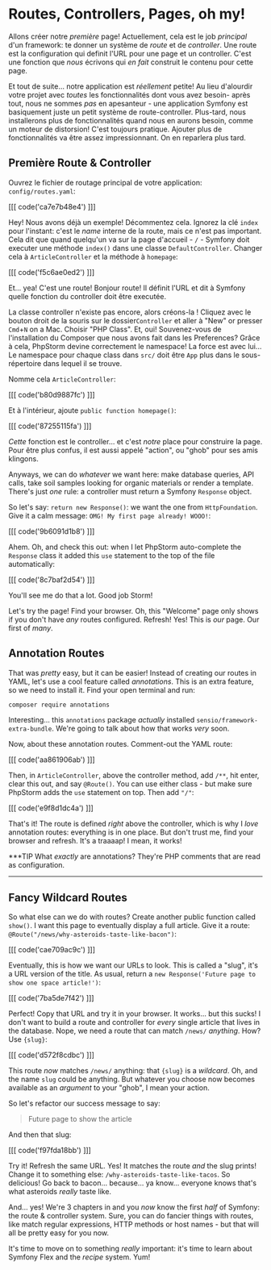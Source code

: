 # Routes, Controllers, Pages, oh my!

Allons créer notre *première* page! Actuellement, cela est le job *principal* d'un framework:
te donner un système de *route* et de *controller*. Une route est la configuration qui definit
l'URL pour une page et un controller. C'est une fonction que *nous* écrivons qui *en fait*
construit le contenu pour cette page.

Et tout de suite... notre application est *réellement* petite! Au lieu d'alourdir votre projet
avec *toutes* les fonctionnalités dont vous avez besoin- après tout, nous ne sommes *pas* en
apesanteur - une application Symfony est basiquement juste un petit système de route-controller.
Plus-tard, nous installerons plus de fonctionnalités quand nous en aurons besoin, comme un moteur de distorsion! C'est toujours pratique.
Ajouter plus de fonctionnalités va être assez impressionnant. On en reparlera plus tard.

## Première Route & Controller

Ouvrez le fichier de routage principal de votre application: `config/routes.yaml`:

[[[ code('ca7e7b48e4') ]]]

Hey! Nous avons déjà un exemple! Décommentez cela. Ignorez la clé `index`  pour l'instant:
c'est le *name* interne de la route, mais ce n'est pas important.
Cela dit que quand quelqu'un va sur la page d'accueil - `/` - Symfony doit executer
une méthode `index()` dans une classe `DefaultController`. Changer cela à `ArticleController`
et la méthode à `homepage`:

[[[ code('f5c6ae0ed2') ]]]

Et... yea! C'est une route! Bonjour route! Il définit l'URL et dit à Symfony quelle
fonction du controller doit être executée.

La classe controller n'existe pas encore, alors créons-la ! Cliquez avec le bouton droit de la souris sur 
le dossier`Controller` et aller à "New" or presser `Cmd`+`N` on a Mac. Choisir "PHP Class".
Et, oui! Souvenez-vous de l'installation du Composer que nous avons fait dans les Preferences? Grâce à cela, PhpStorm
devine correctement le namespace! La force est avec lui... Le namespace
pour chaque class dans `src/` doit être `App` plus dans le sous-répertoire dans lequel il se trouve.

Nomme cela `ArticleController`:

[[[ code('b80d9887fc') ]]]

Et à l'intérieur, ajoute `public function homepage()`:

[[[ code('87255115fa') ]]]

*Cette* fonction est le controller... et c'est *notre* place pour construire la page. Pour être
plus confus, il est aussi appelé "action", ou "ghob" pour ses amis klingons.

Anyways, we can do *whatever* we want here: make database queries, API calls, take
soil samples looking for organic materials or render a template. There's just *one*
rule: a controller must return a Symfony `Response` object.

So let's say: `return new Response()`: we want the one from `HttpFoundation`. Give
it a calm message: `OMG! My first page already! WOOO!`:

[[[ code('9b6091d1b8') ]]]

Ahem. Oh, and check this out: when I let PhpStorm auto-complete the `Response` class
it added this `use` statement to the top of the file automatically:

[[[ code('8c7baf2d54') ]]]

You'll see me do that a lot. Good job Storm!

Let's try the page! Find your browser. Oh, this "Welcome" page only shows if you
don't have *any* routes configured. Refresh! Yes! This is *our* page. Our first of
*many*.

## Annotation Routes

That was *pretty* easy, but it can be easier! Instead of creating our routes in
YAML, let's use a cool feature called *annotations*. This is an extra feature, so
we need to install it. Find your open terminal and run:

```terminal
composer require annotations
```

Interesting... this `annotations` package *actually* installed `sensio/framework-extra-bundle`.
We're going to talk about how that works *very* soon.

Now, about these annotation routes. Comment-out the YAML route:

[[[ code('aa861906ab') ]]]

Then, in `ArticleController`, above the controller method, add `/**`, hit enter,
clear this out, and say `@Route()`. You can use either class - but make sure PhpStorm
adds the `use` statement on top. Then add `"/"`:

[[[ code('e9f8d1dc4a') ]]]

That's it! The route is defined *right* above the controller, which is why I *love*
annotation routes: everything is in one place. But don't trust me, find your browser
and refresh. It's a traaaap! I mean, it works!

***TIP
What *exactly* are annotations? They're PHP comments that are read as configuration.
***

## Fancy Wildcard Routes

So what else can we do with routes? Create another public function called `show()`.
I want this page to eventually display a full article. Give it a route:
`@Route("/news/why-asteroids-taste-like-bacon")`:

[[[ code('cae709ac9c') ]]]

Eventually, this is how we want our URLs to look. This is called a "slug", it's
a URL version of the title. As usual, return a
`new Response('Future page to show one space article!')`:

[[[ code('7ba5de7f42') ]]]

Perfect! Copy that URL and try it in your browser. It works... but this sucks!
I don't want to build a route and controller for *every* single article that lives
in the database. Nope, we need a route that can match `/news/` *anything*. How?
Use `{slug}`:

[[[ code('d572f8cdbc') ]]]

This route *now* matches `/news/` anything: that `{slug}` is a *wildcard*. Oh, and
the name `slug` could be anything. But whatever you choose now becomes available
as an *argument* to your "ghob", I mean your action.

So let's refactor our success message to say:

> Future page to show the article

And then that slug:

[[[ code('f97fda18bb') ]]]

Try it! Refresh the same URL. Yes! It matches the route *and* the slug prints!
Change it to something else: `/why-asteroids-taste-like-tacos`. So delicious!
Go back to bacon... because... ya know... everyone knows that's what asteroids
*really* taste like.

And... yes! We're 3 chapters in and you *now* know the first *half* of Symfony:
the route & controller system. Sure, you can do fancier things with routes, like
match regular expressions, HTTP methods or host names - but that will all be pretty
easy for you now.

It's time to move on to something *really* important: it's time to learn about Symfony
Flex and the *recipe* system. Yum!
